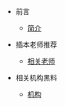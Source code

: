 - 前言
    - [简介](zh-cn/README.md)
    
- 插本老师推荐
    - [相关老师](zh-cn/插本老师推荐.md)

- 相关机构黑料
    - [机构](zh-cn/相关机构黑料.md)

